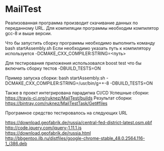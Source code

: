 # MailTest

Реализованная программа производит скачивание данных по переданному URL.
Для компиляции программы необходим компилятор gcc-8 и выше версии.

Что бы запустить сборку программы необходимо выполнить команду bash startAssembly.sh
Если необходимо указать путь к компилятору используется -DCMAKE_CXX_COMPILER:STRING=<путь>

Для тестирования приложения использовался boost test что бы включить сборку
тестов -DBUILD_TESTS=ON

Пример запуска сборки:  bash startAssembly.sh -DCMAKE_CXX_COMPILER:STRING=/usr/bin/g++-8 -DBUILD_TESTS=ON

Также в проект интегрирована парадигма CI/CD
Успешные сборки: https://travis-ci.org/ruknez/MailTest/builds
Результат сборки: https://bintray.com/ruknez/MailTestTask/Get#files

Програмное средство тестировалось на следующих URL

https://download.geofabrik.de/russia/central-fed-district-latest.osm.pbf
http://code.jquery.com/jquery-1.11.1.js
https://download.geofabrik.de/russia.html
http://bbgentoo.ilb.ru/distfiles/google-chrome-stable_48.0.2564.116-1_i386.deb



